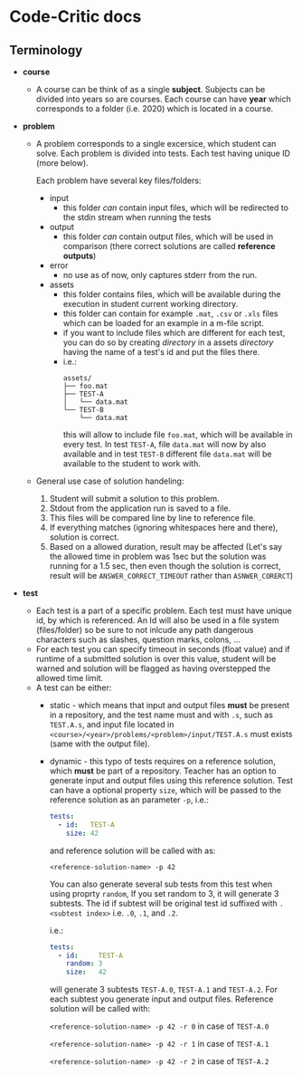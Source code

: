 # Code-Critic docs

## Terminology
  - **course**
    - A course can be think of as a single **subject**.
      Subjects can be divided into years so are courses.
      Each course can have **year** which corresponds to a
      folder (i.e. 2020) which is located in a course.

  - **problem**
    - A problem corresponds to a single excersice, which
      student can solve. Each problem is divided into tests.
      Each test having unique ID (more below).

      Each problem have several key files/folders:
        - input
          - this folder *can* contain input files, which will be
            redirected to the stdin stream when running the tests
        - output
          - this folder *can* contain output files, which will
            be used in comparison (there correct solutions are
            called **reference outputs**)
        - error
          - no use as of now, only captures stderr from the run.
        - assets
          - this folder contains files, which will be
            available during the execution in student current
            working directory.
          - this folder can contain for example `.mat`,
            `.csv` or `.xls` files which can be loaded
            for an example in a m-file script.
          - if you want to include files which are different
            for each test, you can do so by creating
            *directory* in a assets *directory* having the
            name of a test's id and put the files there.
          - i.e.:
            ```
            assets/
            ├── foo.mat
            ├── TEST-A
            │   └── data.mat
            └── TEST-B
                └── data.mat
            ```
            this will allow to include file `foo.mat`, which
            will be available in every test. In test `TEST-A`,
            file `data.mat` will now by also available and in
            test `TEST-B` different file `data.mat` will be
            available to the student to work with.

    - General use case of solution handeling:
      1) Student will submit a solution to this problem.
      2) Stdout from the application run is saved to a file.
      3) This files will be compared line by line to 
         reference file.
      4) If everything matches (ignoring whitespaces here and
         there), solution is correct.
      5) Based on a allowed duration, result may be affected
         (Let's say the allowed time in problem was 1sec but the
         solution was running for a 1.5 sec, then even though the
         solution is correct, result will be
         `ANSWER_CORRECT_TIMEOUT` rather than `ASNWER_CORERCT`)

  - **test**
    - Each test is a part of a specific problem. Each test must 
      have unique id, by which is referenced. An Id will also be
      used in a file system (files/folder) so be sure to not
      inlcude any path dangerous characters such as
      slashes, question marks, colons, ...
    - For each test you can specify timeout in seconds (float value)
      and if runtime of a submitted solution is over this value,
      student will be warned and solution will be flagged as having 
      overstepped the allowed time limit. 
    - A test can be either:
      - static - which means that input and output files **must**
        be present in a repository, and the test name must and with
        `.s`, such as `TEST.A.s`, and input file located in
        `<course>/<year>/problems/<problem>/input/TEST.A.s`
        must exists (same with the output file).
      - dynamic - this typo of tests requires on a reference
        solution, which **must** be part of a repository.
        Teacher has an option to generate input and output files
        using this reference solution. Test can have a optional 
        property `size`, which will be passed to the reference 
        solution as an parameter `-p`, i.e.:

        ```yaml
        tests:
          - id:   TEST-A
            size: 42
        ```

        and reference solution will be called with as:

        `<reference-solution-name> -p 42`

        You can also generate several sub tests from this test when using proprty `random`, If you set random to 3, it will generate 3 subtests. The id if subtest will be original test id suffixed with `.<subtest index>` i.e. `.0`, `.1`, and `.2`.

        i.e.:

        ```yaml
        tests:
          - id:     TEST-A
            random: 3
            size:   42
        ```

        will generate 3 subtests `TEST-A.0`, `TEST-A.1` and `TEST-A.2`. For each subtest you generate input and output files. Reference solution will be called with:

        `<reference-solution-name> -p 42 -r 0` in case of `TEST-A.0`

        `<reference-solution-name> -p 42 -r 1` in case of `TEST-A.1`

        `<reference-solution-name> -p 42 -r 2` in case of `TEST-A.2`

        
